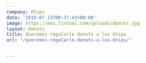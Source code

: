 ```yaml
---
company: Khipu
date: '2018-07-13T00:37:43+00:00'
image: https://edu.fintual.com/uploads/donuts.jpg
layout: donuts
title: Queremos regalarle donuts a los khipu
url: "/queremos-regalarle-donuts-a-los-khipu/"


---
```

